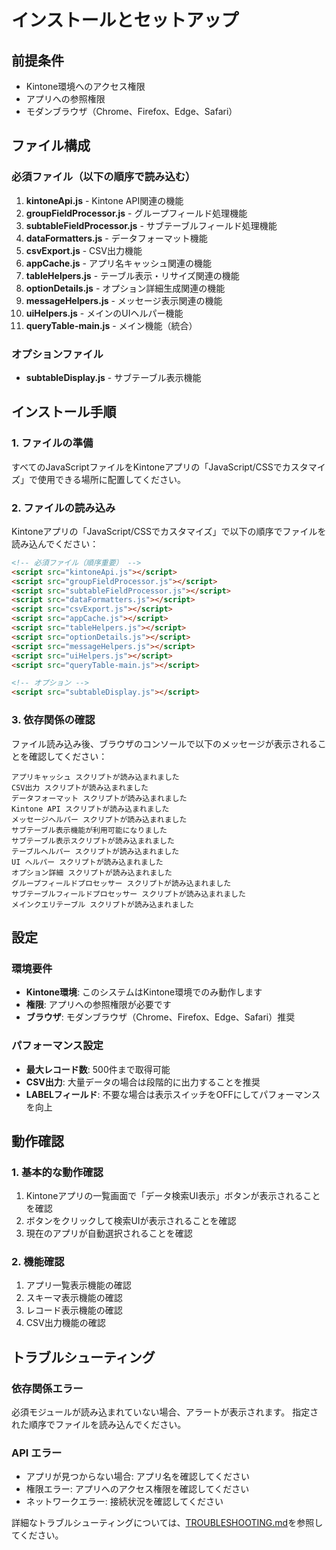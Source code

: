 # インストールとセットアップ

## 前提条件

- Kintone環境へのアクセス権限
- アプリへの参照権限
- モダンブラウザ（Chrome、Firefox、Edge、Safari）

## ファイル構成

### 必須ファイル（以下の順序で読み込む）
1. **kintoneApi.js** - Kintone API関連の機能
2. **groupFieldProcessor.js** - グループフィールド処理機能
3. **subtableFieldProcessor.js** - サブテーブルフィールド処理機能
4. **dataFormatters.js** - データフォーマット機能
5. **csvExport.js** - CSV出力機能
6. **appCache.js** - アプリ名キャッシュ関連の機能
7. **tableHelpers.js** - テーブル表示・リサイズ関連の機能
8. **optionDetails.js** - オプション詳細生成関連の機能
9. **messageHelpers.js** - メッセージ表示関連の機能
10. **uiHelpers.js** - メインのUIヘルパー機能
11. **queryTable-main.js** - メイン機能（統合）

### オプションファイル
- **subtableDisplay.js** - サブテーブル表示機能

## インストール手順

### 1. ファイルの準備
すべてのJavaScriptファイルをKintoneアプリの「JavaScript/CSSでカスタマイズ」で使用できる場所に配置してください。

### 2. ファイルの読み込み
Kintoneアプリの「JavaScript/CSSでカスタマイズ」で以下の順序でファイルを読み込んでください：

```html
<!-- 必須ファイル（順序重要） -->
<script src="kintoneApi.js"></script>
<script src="groupFieldProcessor.js"></script>
<script src="subtableFieldProcessor.js"></script>
<script src="dataFormatters.js"></script>
<script src="csvExport.js"></script>
<script src="appCache.js"></script>
<script src="tableHelpers.js"></script>
<script src="optionDetails.js"></script>
<script src="messageHelpers.js"></script>
<script src="uiHelpers.js"></script>
<script src="queryTable-main.js"></script>

<!-- オプション -->
<script src="subtableDisplay.js"></script>
```

### 3. 依存関係の確認
ファイル読み込み後、ブラウザのコンソールで以下のメッセージが表示されることを確認してください：

```
アプリキャッシュ スクリプトが読み込まれました
CSV出力 スクリプトが読み込まれました
データフォーマット スクリプトが読み込まれました
Kintone API スクリプトが読み込まれました
メッセージヘルパー スクリプトが読み込まれました
サブテーブル表示機能が利用可能になりました
サブテーブル表示スクリプトが読み込まれました
テーブルヘルパー スクリプトが読み込まれました
UI ヘルパー スクリプトが読み込まれました
オプション詳細 スクリプトが読み込まれました
グループフィールドプロセッサー スクリプトが読み込まれました
サブテーブルフィールドプロセッサー スクリプトが読み込まれました
メインクエリテーブル スクリプトが読み込まれました
```

## 設定

### 環境要件
- **Kintone環境**: このシステムはKintone環境でのみ動作します
- **権限**: アプリへの参照権限が必要です
- **ブラウザ**: モダンブラウザ（Chrome、Firefox、Edge、Safari）推奨

### パフォーマンス設定
- **最大レコード数**: 500件まで取得可能
- **CSV出力**: 大量データの場合は段階的に出力することを推奨
- **LABELフィールド**: 不要な場合は表示スイッチをOFFにしてパフォーマンスを向上

## 動作確認

### 1. 基本的な動作確認
1. Kintoneアプリの一覧画面で「データ検索UI表示」ボタンが表示されることを確認
2. ボタンをクリックして検索UIが表示されることを確認
3. 現在のアプリが自動選択されることを確認

### 2. 機能確認
1. アプリ一覧表示機能の確認
2. スキーマ表示機能の確認
3. レコード表示機能の確認
4. CSV出力機能の確認

## トラブルシューティング

### 依存関係エラー
必須モジュールが読み込まれていない場合、アラートが表示されます。
指定された順序でファイルを読み込んでください。

### API エラー
- アプリが見つからない場合: アプリ名を確認してください
- 権限エラー: アプリへのアクセス権限を確認してください
- ネットワークエラー: 接続状況を確認してください

詳細なトラブルシューティングについては、[TROUBLESHOOTING.md](TROUBLESHOOTING.md)を参照してください。
